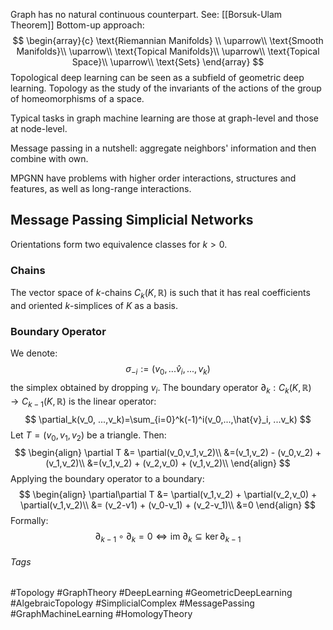 Graph has no natural continuous counterpart.
See: [[Borsuk-Ulam Theorem]]
Bottom-up approach:
$$
\begin{array}{c}
\text{Riemannian Manifolds} \\
\uparrow\\
\text{Smooth Manifolds}\\
\uparrow\\
\text{Topical Manifolds}\\
\uparrow\\
\text{Topical Space}\\
\uparrow\\
\text{Sets}
\end{array}
$$
Topological deep learning can be seen as a subfield of geometric deep learning. 
Topology as the study of the invariants of the actions of the group of homeomorphisms of a space.

Typical tasks in graph machine learning are those at graph-level and those at node-level.

Message passing in a nutshell: aggregate neighbors' information and then combine with own.

MPGNN have problems with higher order interactions, structures and features, as well as long-range interactions. 

## Message Passing Simplicial Networks
Orientations form two equivalence classes for $k>0$.
### Chains
The vector space of $k$-chains $C_k(K,\mathbb{R})$ is such that it has real coefficients and oriented $k$-simplices of $K$ as a basis.

### Boundary Operator
We denote:
$$
\sigma_{-i}:=(v_0, ...\hat{v}_i, ..., v_k)
$$
the simplex obtained by dropping $v_i$.
The boundary operator $\partial_k:C_k(K,\mathbb{R})\rightarrow C_{k-1}(K,\mathbb{R})$ is the linear operator: 
$$
\partial_k(v_0, ...,v_k)=\sum_{i=0}^k(-1)^i(v_0,...,\hat{v}_i, ...v_k)
$$
Let $T = (v_0,v_1,v_2)$ be a triangle. Then:
$$
\begin{align}
\partial T &= \partial(v_0,v_1,v_2)\\
&=(v_1,v_2) - (v_0,v_2) + (v_1,v_2)\\
&=(v_1,v_2) + (v_2,v_0) + (v_1,v_2)\\
\end{align}
$$
Applying the boundary operator to a boundary:
$$
\begin{align}
\partial\partial T &= \partial(v_1,v_2) + \partial(v_2,v_0) + \partial(v_1,v_2)\\
&= (v_2-v1) + (v_0-v_1) + (v_2-v_1)\\
&=0
\end{align}
$$
Formally:
$$
\partial_{k-1}\circ\partial_k = 0 \iff \text{im } \partial_k\subseteq \ker \partial_{k-1}
$$
###### Tags
#Topology #GraphTheory #DeepLearning #GeometricDeepLearning #AlgebraicTopology #SimplicialComplex #MessagePassing #GraphMachineLearning #HomologyTheory